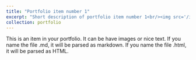 ```yaml
---
title: "Portfolio item number 1"
excerpt: "Short description of portfolio item number 1<br/><img src='/images/IMG_7704.jpg'>"
collection: portfolio
---
```


This is an item in your portfolio. It can be have images or nice text. If you name the file .md, it will be parsed as markdown. If you name the file .html, it will be parsed as HTML. 
